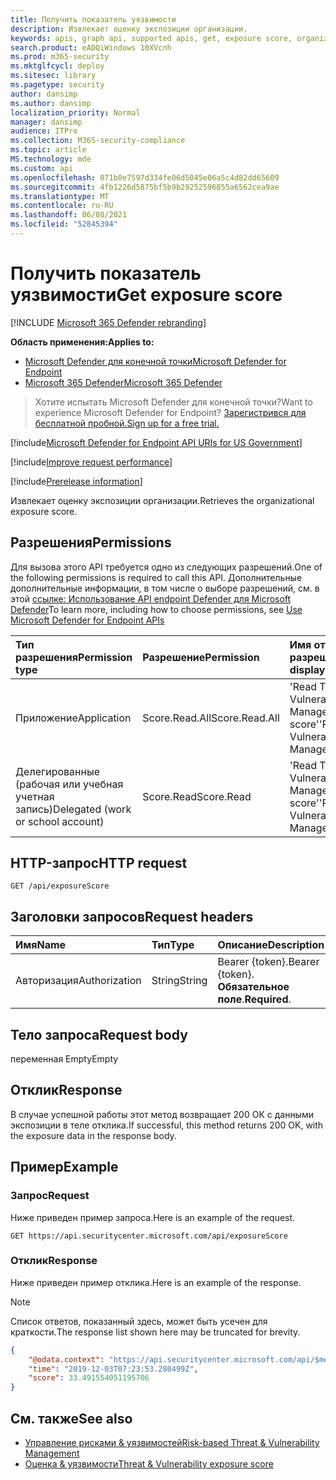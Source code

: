 ```yaml
---
title: Получить показатель уязвимости
description: Извлекает оценку экспозиции организации.
keywords: apis, graph api, supported apis, get, exposure score, organizational exposure score
search.product: eADQiWindows 10XVcnh
ms.prod: m365-security
ms.mktglfcycl: deploy
ms.sitesec: library
ms.pagetype: security
author: dansimp
ms.author: dansimp
localization_priority: Normal
manager: dansimp
audience: ITPro
ms.collection: M365-security-compliance
ms.topic: article
MS.technology: mde
ms.custom: api
ms.openlocfilehash: 071b0e7597d334fe06d5045e06a5c4d82dd65609
ms.sourcegitcommit: 4fb1226d5875bf5b9b29252596855a6562cea9ae
ms.translationtype: MT
ms.contentlocale: ru-RU
ms.lasthandoff: 06/08/2021
ms.locfileid: "52845394"
---
```

# <a name="get-exposure-score"></a><span data-ttu-id="94f78-104">Получить показатель уязвимости</span><span class="sxs-lookup"><span data-stu-id="94f78-104">Get exposure score</span></span>

[!INCLUDE [Microsoft 365 Defender rebranding](../../includes/microsoft-defender.md)]

<span data-ttu-id="94f78-105">**Область применения:**</span><span class="sxs-lookup"><span data-stu-id="94f78-105">**Applies to:**</span></span>
- [<span data-ttu-id="94f78-106">Microsoft Defender для конечной точки</span><span class="sxs-lookup"><span data-stu-id="94f78-106">Microsoft Defender for Endpoint</span></span>](https://go.microsoft.com/fwlink/p/?linkid=2154037)
- [<span data-ttu-id="94f78-107">Microsoft 365 Defender</span><span class="sxs-lookup"><span data-stu-id="94f78-107">Microsoft 365 Defender</span></span>](https://go.microsoft.com/fwlink/?linkid=2118804)

> <span data-ttu-id="94f78-108">Хотите испытать Microsoft Defender для конечной точки?</span><span class="sxs-lookup"><span data-stu-id="94f78-108">Want to experience Microsoft Defender for Endpoint?</span></span> [<span data-ttu-id="94f78-109">Зарегистрився для бесплатной пробной.</span><span class="sxs-lookup"><span data-stu-id="94f78-109">Sign up for a free trial.</span></span>](https://www.microsoft.com/microsoft-365/windows/microsoft-defender-atp?ocid=docs-wdatp-exposedapis-abovefoldlink) 

[!include[Microsoft Defender for Endpoint API URIs for US Government](../../includes/microsoft-defender-api-usgov.md)]

[!include[Improve request performance](../../includes/improve-request-performance.md)]


[!include[Prerelease information](../../includes/prerelease.md)]

<span data-ttu-id="94f78-110">Извлекает оценку экспозиции организации.</span><span class="sxs-lookup"><span data-stu-id="94f78-110">Retrieves the organizational exposure score.</span></span>

## <a name="permissions"></a><span data-ttu-id="94f78-111">Разрешения</span><span class="sxs-lookup"><span data-stu-id="94f78-111">Permissions</span></span>

<span data-ttu-id="94f78-112">Для вызова этого API требуется одно из следующих разрешений.</span><span class="sxs-lookup"><span data-stu-id="94f78-112">One of the following permissions is required to call this API.</span></span> <span data-ttu-id="94f78-113">Дополнительные дополнительные информации, в том числе о выборе разрешений, см. в этой [ссылке: Использование API endpoint Defender для Microsoft Defender](apis-intro.md)</span><span class="sxs-lookup"><span data-stu-id="94f78-113">To learn more, including how to choose permissions, see [Use Microsoft Defender for Endpoint APIs](apis-intro.md)</span></span>

<span data-ttu-id="94f78-114">Тип разрешения</span><span class="sxs-lookup"><span data-stu-id="94f78-114">Permission type</span></span> | <span data-ttu-id="94f78-115">Разрешение</span><span class="sxs-lookup"><span data-stu-id="94f78-115">Permission</span></span> | <span data-ttu-id="94f78-116">Имя отображения разрешений</span><span class="sxs-lookup"><span data-stu-id="94f78-116">Permission display name</span></span>
:---|:---|:---
<span data-ttu-id="94f78-117">Приложение</span><span class="sxs-lookup"><span data-stu-id="94f78-117">Application</span></span> | <span data-ttu-id="94f78-118">Score.Read.All</span><span class="sxs-lookup"><span data-stu-id="94f78-118">Score.Read.All</span></span> | <span data-ttu-id="94f78-119">'Read Threat and Vulnerability Management score'</span><span class="sxs-lookup"><span data-stu-id="94f78-119">'Read Threat and Vulnerability Management score'</span></span>
<span data-ttu-id="94f78-120">Делегированные (рабочая или учебная учетная запись)</span><span class="sxs-lookup"><span data-stu-id="94f78-120">Delegated (work or school account)</span></span> | <span data-ttu-id="94f78-121">Score.Read</span><span class="sxs-lookup"><span data-stu-id="94f78-121">Score.Read</span></span> | <span data-ttu-id="94f78-122">'Read Threat and Vulnerability Management score'</span><span class="sxs-lookup"><span data-stu-id="94f78-122">'Read Threat and Vulnerability Management score'</span></span>

## <a name="http-request"></a><span data-ttu-id="94f78-123">HTTP-запрос</span><span class="sxs-lookup"><span data-stu-id="94f78-123">HTTP request</span></span>

```
GET /api/exposureScore
```

## <a name="request-headers"></a><span data-ttu-id="94f78-124">Заголовки запросов</span><span class="sxs-lookup"><span data-stu-id="94f78-124">Request headers</span></span>

<span data-ttu-id="94f78-125">Имя</span><span class="sxs-lookup"><span data-stu-id="94f78-125">Name</span></span> | <span data-ttu-id="94f78-126">Тип</span><span class="sxs-lookup"><span data-stu-id="94f78-126">Type</span></span> | <span data-ttu-id="94f78-127">Описание</span><span class="sxs-lookup"><span data-stu-id="94f78-127">Description</span></span>
:---|:---|:---
<span data-ttu-id="94f78-128">Авторизация</span><span class="sxs-lookup"><span data-stu-id="94f78-128">Authorization</span></span> | <span data-ttu-id="94f78-129">String</span><span class="sxs-lookup"><span data-stu-id="94f78-129">String</span></span> | <span data-ttu-id="94f78-130">Bearer {token}.</span><span class="sxs-lookup"><span data-stu-id="94f78-130">Bearer {token}.</span></span> <span data-ttu-id="94f78-131">**Обязательное поле**.</span><span class="sxs-lookup"><span data-stu-id="94f78-131">**Required**.</span></span>

## <a name="request-body"></a><span data-ttu-id="94f78-132">Тело запроса</span><span class="sxs-lookup"><span data-stu-id="94f78-132">Request body</span></span>

<span data-ttu-id="94f78-133">переменная Empty</span><span class="sxs-lookup"><span data-stu-id="94f78-133">Empty</span></span>

## <a name="response"></a><span data-ttu-id="94f78-134">Отклик</span><span class="sxs-lookup"><span data-stu-id="94f78-134">Response</span></span>

<span data-ttu-id="94f78-135">В случае успешной работы этот метод возвращает 200 ОК с данными экспозиции в теле отклика.</span><span class="sxs-lookup"><span data-stu-id="94f78-135">If successful, this method returns 200 OK, with the exposure data in the response body.</span></span>

## <a name="example"></a><span data-ttu-id="94f78-136">Пример</span><span class="sxs-lookup"><span data-stu-id="94f78-136">Example</span></span>

### <a name="request"></a><span data-ttu-id="94f78-137">Запрос</span><span class="sxs-lookup"><span data-stu-id="94f78-137">Request</span></span>

<span data-ttu-id="94f78-138">Ниже приведен пример запроса.</span><span class="sxs-lookup"><span data-stu-id="94f78-138">Here is an example of the request.</span></span>

```http
GET https://api.securitycenter.microsoft.com/api/exposureScore
```

### <a name="response"></a><span data-ttu-id="94f78-139">Отклик</span><span class="sxs-lookup"><span data-stu-id="94f78-139">Response</span></span>

<span data-ttu-id="94f78-140">Ниже приведен пример отклика.</span><span class="sxs-lookup"><span data-stu-id="94f78-140">Here is an example of the response.</span></span>

>[!NOTE]
><span data-ttu-id="94f78-141">Список ответов, показанный здесь, может быть усечен для краткости.</span><span class="sxs-lookup"><span data-stu-id="94f78-141">The response list shown here may be truncated for brevity.</span></span> 

```json
{
    "@odata.context": "https://api.securitycenter.microsoft.com/api/$metadata#ExposureScore/$entity",
    "time": "2019-12-03T07:23:53.280499Z",
    "score": 33.491554051195706
}

```

## <a name="see-also"></a><span data-ttu-id="94f78-142">См. также</span><span class="sxs-lookup"><span data-stu-id="94f78-142">See also</span></span>

- [<span data-ttu-id="94f78-143">Управление рисками & уязвимостей</span><span class="sxs-lookup"><span data-stu-id="94f78-143">Risk-based Threat & Vulnerability Management</span></span>](/microsoft-365/security/defender-endpoint/next-gen-threat-and-vuln-mgt)
- [<span data-ttu-id="94f78-144">Оценка & уязвимости</span><span class="sxs-lookup"><span data-stu-id="94f78-144">Threat & Vulnerability exposure score</span></span>](/microsoft-365/security/defender-endpoint/tvm-exposure-score)
